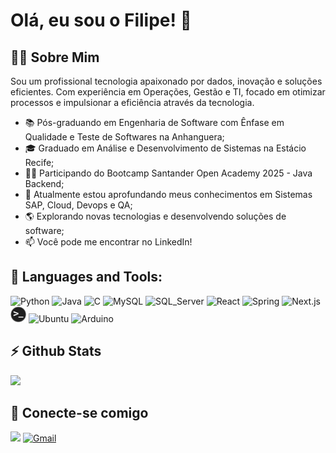 # Olá, eu sou o Filipe! 👋

## 👨‍💻 Sobre Mim

<p align="left">
  Sou um profissional tecnologia apaixonado por dados, inovação e soluções eficientes. Com experiência em Operações, Gestão e TI, focado em otimizar processos e impulsionar a eficiência através da tecnologia. 
</p>

- 📚 Pós-graduando em Engenharia de Software com Ênfase em Qualidade e Teste de Softwares na Anhanguera;
- 🎓 Graduado em Análise e Desenvolvimento de Sistemas na Estácio Recife;
- 👨‍💻 Participando do Bootcamp Santander Open Academy 2025 - Java Backend;
- 🌱 Atualmente estou aprofundando meus conhecimentos em Sistemas SAP, Cloud, Devops e QA;
- 🌎 Explorando novas tecnologias e desenvolvendo soluções de software;
- 📫 Você pode me encontrar no LinkedIn!


## 🚀 Languages and Tools:</summary>
<img width="25" height="25" src="https://www.vectorlogo.zone/logos/python/python-icon.svg" title="Python" alt="Python"/></code>
<img height="25" src="https://www.vectorlogo.zone/logos/java/java-icon.svg" title="Java" alt="Java" /></code>
<img width="25" height="25" src="https://img.icons8.com/color/512/c-programming.png" title="C" alt="C"/></code>
<img width="25" height="25" src="https://www.vectorlogo.zone/logos/mysql/mysql-icon.svg" title="MySQL" alt="MySQL"/></code>
<img width="25" height="25" src="https://www.geekandjob.com/uploads/wiki/43b8c92d2a8fcd2a95ae6bf30c18494dae92467a.png" title="SQL_Server" alt="SQL_Server"/></code>
<img height="25" src="https://www.vectorlogo.zone/logos/reactjs/reactjs-icon.svg" title="React" alt="React" /></code>
<img width="25" height="25" src="https://www.vectorlogo.zone/logos/springio/springio-icon.svg" title="Spring" alt="Spring" /></code>
<img width="25" height="25" src="https://www.vectorlogo.zone/logos/nextjs/nextjs-icon.svg" title="Next.js" alt="Next.js" /></code>
<img height="25" src="https://raw.githubusercontent.com/github/explore/80688e429a7d4ef2fca1e82350fe8e3517d3494d/topics/terminal/terminal.png" title="Terminal" alt="Terminal">
<img width="25" height="25" src="https://www.vectorlogo.zone/logos/ubuntu/ubuntu-icon.svg" title="Ubuntu" alt="Ubuntu"/></code>
<img width="25" height="25" src="https://www.vectorlogo.zone/logos/arduino/arduino-icon.svg" title="Arduino" alt="Arduino"/></code>

## ⚡ Github Stats</b></summary>
<div align="left">
<img height="180em" src="https://github-readme-stats.vercel.app/api/top-langs/?username=devfilipesouza&show_icons=true&hide_border=true&layout=compact&langs_count=8&theme=default"/>	
</div>

## 🔗 Conecte-se comigo
<p align="left">
  <a href="https://www.linkedin.com/in/filipe-souza-925077234/" target="_blank"><img src="https://img.shields.io/badge/-LinkedIn-%230077B5?style=for-the-badge&logo=linkedin&logoColor=white" target="_blank"></a>
  <a href="mailto:filipe.svito@gmail.com"><img src="https://img.shields.io/badge/Email-D14836?style=for-the-badge&logo=gmail&logoColor=white" alt="Gmail"></a>
</p>
